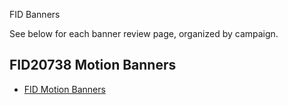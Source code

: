 FID Banners

See below for each banner review page, organized by campaign.

##  FID20738 Motion Banners

+ [FID Motion Banners](/fid20738/fid20738)
